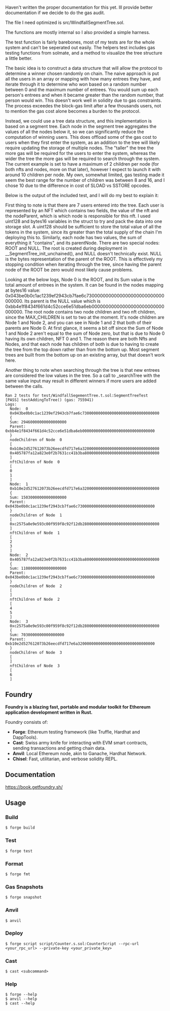 Haven't written the proper documentation for this yet. Ill provide better documentation if we decide to do the gas audit. 

The file I need optimized is src/WindfallSegmentTree.sol.

The functions are mostly internal so I also provided a simple harness.

The test function is fairly barebones, most of my tests are for the whole system and can't be seperated out easily. The helpers test includes gas testing functions from solmate, and a method to visualize the tree structure a little better. 

The basic idea is to construct a data structure that will allow the protocol to determine a winner chosen randomly on chain. The naive approach is put all the users in an array or mapping with how many entrees they have, and iterate through it to determine who won based on a random number between 0 and the maximum number of entrees. You would sum up each person's entrees and when it became greater than the random number, that person would win. This doesn't work well in solidity due to gas constraints. The process exceedes the block-gas limit after a few thousands users, not to mention the gas cost alone becomes a burden to the protocol. 

Instead, we could use a tree data structure, and this implementation is based on a segment tree. Each node in the segment tree aggregates the values of all the nodes below it, so we can significantly reduce the computation of winning users. This does offload some of the gas cost to users when they first enter the system, as an addition to the tree will likely require updating the storage of multiple nodes. The "taller" the tree the more gas will be required for the users to enter the system, whereas the wider the tree the more gas will be required to search through the system. The current example is set to have a maximum of 2 children per node (for both nfts and nodes, more on that later), however I expect to launch it with around 10 children per node. My own, somewhat limited, gas testing made it seem the best range for the number of children was between 8 and 16, and I chose 10 due to the difference in cost of SLOAD vs SSTORE opcodes. 

Below is the output of the included test, and I will do my best to explain it:

First thing to note is that there are 7 users entered into the tree. Each user is represented by an NFT which contains two fields, the value of the nft and the nodeParent, which is which node is responsible for this nft. I used uint128 and bytes16 variables in the struct to try and pack the data into one storage slot. A uint128 should be sufficient to store the total value of all the tokens in the system, since its greater than the total supply of the chain I'm deploying this to. Similarly, each node has two values, the sum of everything it "contains", and its parentNode. There are two special nodes: ROOT and NULL. The root is created during deployment in __SegmentTree_init_unchained(), and NULL doesn't technically exist. NULL is the bytes representation of the parent of the ROOT. This is effectively my stopping condition when iterating through the tree, since having the parent node of the ROOT be zero would most likely cause problems. 

Looking at the below logs, Node 0 is the ROOT, and its Sum value is the total amount of entrees in the system. It can be found in the nodes mapping at bytes16 value: 0x043be0b0c1ac1239ef2943cb7fae6c7300000000000000000000000000000000. Its parent is the NULL value which is 0xbb4e1f8434f661d4c52cce6e51dba6eb00000000000000000000000000000000. The root node contains two node children and two nft children, since the MAX_CHILDREN is set to two at the moment. It's node children are Node 1 and Node 2, and you can see in Node 1 and 2 that both of their parents are Node 0. At first glance, it seems a bit off since the Sum of Node 1 and Node 2 aren't equal to the sum of Node zero, but that is due to Node 0 having its own children, NFT 0 and 1. The reason there are both Nfts and Nodes, and that each node has children of both is due to having to create the tree from the top down rather than from the bottom up. Most segment trees are built from the bottom up on an existing array, but that doesn't work here. 

Another thing to note when searching through the tree is that new entrees are considered the low values in the tree. So a call to _searchTree with the same value input may result in different winners if more users are added between the calls. 
```
Ran 2 tests for test/WindfallSegementTree.t.sol:SegmentTreeTest
[PASS] testAddingToTree() (gas: 755941)
Logs:
  Node:  0
  0x043be0b0c1ac1239ef2943cb7fae6c7300000000000000000000000000000000
  {
  Sum: 29460000000000000000
  Parent: 0xbb4e1f8434f661d4c52cce6e51dba6eb00000000000000000000000000000000
  }
  nodeChildren of Node  0
  [
  0xb10e2d527612073b26eecdfd717e6a3200000000000000000000000000000000
  0x405787fa12a823e0f2b7631cc41b3ba800000000000000000000000000000000
  ]
  nftChildren of Node  0
  [
  0
  1
  ]
  Node:  1
  0xb10e2d527612073b26eecdfd717e6a3200000000000000000000000000000000
  {
  Sum: 15030000000000000000
  Parent: 0x043be0b0c1ac1239ef2943cb7fae6c7300000000000000000000000000000000
  }
  nodeChildren of Node  1
  [
  0xc2575a0e9e593c00f959f8c92f12db2800000000000000000000000000000000
  ]
  nftChildren of Node  1
  [
  2
  3
  ]
  Node:  2
  0x405787fa12a823e0f2b7631cc41b3ba800000000000000000000000000000000
  {
  Sum: 11080000000000000000
  Parent: 0x043be0b0c1ac1239ef2943cb7fae6c7300000000000000000000000000000000
  }
  nodeChildren of Node  2
  [
  ]
  nftChildren of Node  2
  [
  4
  5
  ]
  Node:  3
  0xc2575a0e9e593c00f959f8c92f12db2800000000000000000000000000000000
  {
  Sum: 7030000000000000000
  Parent: 0xb10e2d527612073b26eecdfd717e6a3200000000000000000000000000000000
  }
  nodeChildren of Node  3
  [
  ]
  nftChildren of Node  3
  [
  6
  ]

```


## Foundry

**Foundry is a blazing fast, portable and modular toolkit for Ethereum application development written in Rust.**

Foundry consists of:

-   **Forge**: Ethereum testing framework (like Truffle, Hardhat and DappTools).
-   **Cast**: Swiss army knife for interacting with EVM smart contracts, sending transactions and getting chain data.
-   **Anvil**: Local Ethereum node, akin to Ganache, Hardhat Network.
-   **Chisel**: Fast, utilitarian, and verbose solidity REPL.

## Documentation

https://book.getfoundry.sh/

## Usage

### Build

```shell
$ forge build
```

### Test

```shell
$ forge test
```

### Format

```shell
$ forge fmt
```

### Gas Snapshots

```shell
$ forge snapshot
```

### Anvil

```shell
$ anvil
```

### Deploy

```shell
$ forge script script/Counter.s.sol:CounterScript --rpc-url <your_rpc_url> --private-key <your_private_key>
```

### Cast

```shell
$ cast <subcommand>
```

### Help

```shell
$ forge --help
$ anvil --help
$ cast --help
```
